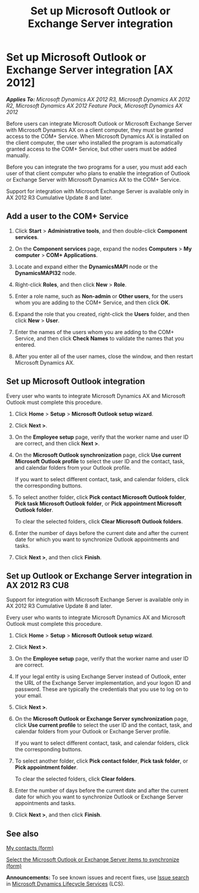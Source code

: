 ﻿---
title: Set up Microsoft Outlook or Exchange Server integration
TOCTitle: Set up Microsoft Outlook or Exchange Server integration
ms:assetid: 8a79817f-783a-4928-94d1-7299ac9579dd
ms:mtpsurl: https://technet.microsoft.com/en-us/library/Aa498242(v=AX.60)
ms:contentKeyID: 36058466
ms.date: 12/10/2014
mtps_version: v=AX.60
f1_keywords:
- integration
- microsoft outlook
---

# Set up Microsoft Outlook or Exchange Server integration [AX 2012]


_**Applies To:** Microsoft Dynamics AX 2012 R3, Microsoft Dynamics AX 2012 R2, Microsoft Dynamics AX 2012 Feature Pack, Microsoft Dynamics AX 2012_

Before users can integrate Microsoft Outlook or Microsoft Exchange Server with Microsoft Dynamics AX on a client computer, they must be granted access to the COM+ Service. When Microsoft Dynamics AX is installed on the client computer, the user who installed the program is automatically granted access to the COM+ Service, but other users must be added manually.

Before you can integrate the two programs for a user, you must add each user of that client computer who plans to enable the integration of Outlook or Exchange Server with Microsoft Dynamics AX to the COM+ Service.

Support for integration with Microsoft Exchange Server is available only in AX 2012 R3 Cumulative Update 8 and later.

## Add a user to the COM+ Service

1.  Click **Start** \> **Administrative tools**, and then double-click **Component services**.

2.  On the **Component services** page, expand the nodes **Computers** \> **My computer** \> **COM+ Applications**.

3.  Locate and expand either the **DynamicsMAPI** node or the **DynamicsMAPI32** node.

4.  Right-click **Roles**, and then click **New** \> **Role**.

5.  Enter a role name, such as **Non-admin** or **Other users**, for the users whom you are adding to the COM+ Service, and then click **OK**.

6.  Expand the role that you created, right-click the **Users** folder, and then click **New** \> **User**.

7.  Enter the names of the users whom you are adding to the COM+ Service, and then click **Check Names** to validate the names that you entered.

8.  After you enter all of the user names, close the window, and then restart Microsoft Dynamics AX.

## Set up Microsoft Outlook integration

Every user who wants to integrate Microsoft Dynamics AX and Microsoft Outlook must complete this procedure.

1.  Click **Home** \> **Setup** \> **Microsoft Outlook setup wizard**.

2.  Click **Next \>**.

3.  On the **Employee setup** page, verify that the worker name and user ID are correct, and then click **Next \>**.

4.  On the **Microsoft Outlook synchronization** page, click **Use current Microsoft Outlook profile** to select the user ID and the contact, task, and calendar folders from your Outlook profile.
    
    If you want to select different contact, task, and calendar folders, click the corresponding buttons.

5.  To select another folder, click **Pick contact Microsoft Outlook folder**, **Pick task Microsoft Outlook folder**, or **Pick appointment Microsoft Outlook folder**.
    
    To clear the selected folders, click **Clear Microsoft Outlook folders**.

6.  Enter the number of days before the current date and after the current date for which you want to synchronize Outlook appointments and tasks.

7.  Click **Next \>**, and then click **Finish**.

## Set up Outlook or Exchange Server integration in AX 2012 R3 CU8

Support for integration with Microsoft Exchange Server is available only in AX 2012 R3 Cumulative Update 8 and later.

Every user who wants to integrate Microsoft Dynamics AX and Microsoft Outlook must complete this procedure.

1.  Click **Home** \> **Setup** \> **Microsoft Outlook setup wizard**.

2.  Click **Next \>**.

3.  On the **Employee setup** page, verify that the worker name and user ID are correct.

4.  If your legal entity is using Exchange Server instead of Outlook, enter the URL of the Exchange Server implementation, and your logon ID and password. These are typically the credentials that you use to log on to your email.

5.  Click **Next \>**.

6.  On the **Microsoft Outlook or Exchange Server synchronization** page, click **Use current profile** to select the user ID and the contact, task, and calendar folders from your Outlook or Exchange Server profile.
    
    If you want to select different contact, task, and calendar folders, click the corresponding buttons.

7.  To select another folder, click **Pick contact folder**, **Pick task folder**, or **Pick appointment folder**.
    
    To clear the selected folders, click **Clear folders**.

8.  Enter the number of days before the current date and after the current date for which you want to synchronize Outlook or Exchange Server appointments and tasks.

9.  Click **Next \>**, and then click **Finish**.

## See also

[My contacts (form)](https://technet.microsoft.com/en-us/library/aa554281\(v=ax.60\))

[Select the Microsoft Outlook or Exchange Server items to synchronize (form)](https://technet.microsoft.com/en-us/library/aa598437\(v=ax.60\))

  
**Announcements:** To see known issues and recent fixes, use [Issue search](http://go.microsoft.com/fwlink/?linkid=389258) in [Microsoft Dynamics Lifecycle Services](http://go.microsoft.com/fwlink/?linkid=306505) (LCS).


